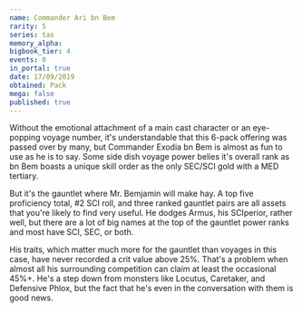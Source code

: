 ```yaml
---
name: Commander Ari bn Bem
rarity: 5
series: tas
memory_alpha:
bigbook_tier: 4
events: 0
in_portal: true
date: 17/09/2019
obtained: Pack
mega: false
published: true
---
```


Without the emotional attachment of a main cast character or an eye-popping voyage number, it's understandable that this 6-pack offering was passed over by many, but Commander Exodia bn Bem is almost as fun to use as he is to say. Some side dish voyage power belies it's overall rank as bn Bem boasts a unique skill order as the only SEC/SCI gold with a MED tertiary.

But it's the gauntlet where Mr. Bemjamin will make hay. A top five proficiency total, #2 SCI roll, and three ranked gauntlet pairs are all assets that you're likely to find very useful. He dodges Armus, his SCIperior, rather well, but there are a lot of big names at the top of the gauntlet power ranks and most have SCI, SEC, or both.

His traits, which matter much more for the gauntlet than voyages in this case, have never recorded a crit value above 25%. That's a problem when almost all his surrounding competition can claim at least the occasional 45%+. He's a step down from monsters like Locutus, Caretaker, and Defensive Phlox, but the fact that he's even in the conversation with them is good news.

